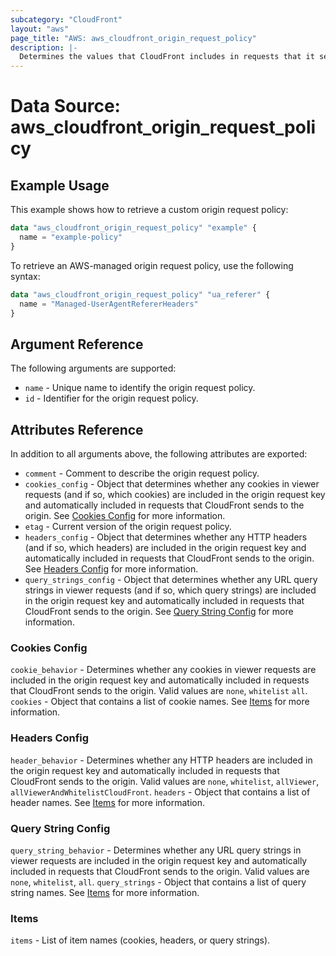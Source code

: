```yaml
---
subcategory: "CloudFront"
layout: "aws"
page_title: "AWS: aws_cloudfront_origin_request_policy"
description: |-
  Determines the values that CloudFront includes in requests that it sends to the origin.
---
```


# Data Source: aws_cloudfront_origin_request_policy

## Example Usage


This example shows how to retrieve a custom origin request policy:
```terraform
data "aws_cloudfront_origin_request_policy" "example" {
  name = "example-policy"
}
```

To retrieve an AWS-managed origin request policy, use the following syntax:
```terraform
data "aws_cloudfront_origin_request_policy" "ua_referer" {
  name = "Managed-UserAgentRefererHeaders"
}
```

## Argument Reference

The following arguments are supported:

* `name` - Unique name to identify the origin request policy.
* `id` - Identifier for the origin request policy.

## Attributes Reference

In addition to all arguments above, the following attributes are exported:

* `comment` - Comment to describe the origin request policy.
* `cookies_config` - Object that determines whether any cookies in viewer requests (and if so, which cookies) are included in the origin request key and automatically included in requests that CloudFront sends to the origin. See [Cookies Config](#cookies-config) for more information.
* `etag` - Current version of the origin request policy.
* `headers_config` - Object that determines whether any HTTP headers (and if so, which headers) are included in the origin request key and automatically included in requests that CloudFront sends to the origin. See [Headers Config](#headers-config) for more information.
* `query_strings_config` - Object that determines whether any URL query strings in viewer requests (and if so, which query strings) are included in the origin request key and automatically included in requests that CloudFront sends to the origin. See [Query String Config](#query-string-config) for more information.

### Cookies Config

`cookie_behavior` - Determines whether any cookies in viewer requests are included in the origin request key and automatically included in requests that CloudFront sends to the origin. Valid values are `none`, `whitelist` `all`.
`cookies` - Object that contains a list of cookie names. See [Items](#items) for more information.

### Headers Config

`header_behavior` - Determines whether any HTTP headers are included in the origin request key and automatically included in requests that CloudFront sends to the origin. Valid values are `none`, `whitelist`, `allViewer`, `allViewerAndWhitelistCloudFront`.
`headers` - Object that contains a list of header names. See [Items](#items) for more information.

### Query String Config

`query_string_behavior` - Determines whether any URL query strings in viewer requests are included in the origin request key and automatically included in requests that CloudFront sends to the origin. Valid values are `none`, `whitelist`, `all`.
`query_strings` - Object that contains a list of query string names. See [Items](#items) for more information.

### Items

`items` - List of item names (cookies, headers, or query strings).
